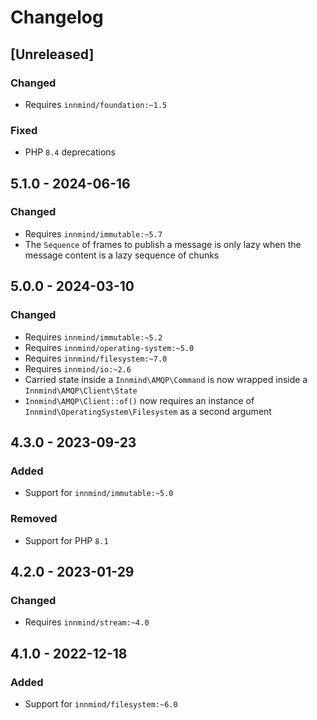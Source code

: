 # Changelog

## [Unreleased]

### Changed

- Requires `innmind/foundation:~1.5`

### Fixed

- PHP `8.4` deprecations

## 5.1.0 - 2024-06-16

### Changed

- Requires `innmind/immutable:~5.7`
- The `Sequence` of frames to publish a message is only lazy when the message content is a lazy sequence of chunks

## 5.0.0 - 2024-03-10

### Changed

- Requires `innmind/immutable:~5.2`
- Requires `innmind/operating-system:~5.0`
- Requires `innmind/filesystem:~7.0`
- Requires `innmind/io:~2.6`
- Carried state inside a `Innmind\AMQP\Command` is now wrapped inside a `Innmind\AMQP\Client\State`
- `Innmind\AMQP\Client::of()` now requires an instance of `Innmind\OperatingSystem\Filesystem` as a second argument

## 4.3.0 - 2023-09-23

### Added

- Support for `innmind/immutable:~5.0`

### Removed

- Support for PHP `8.1`

## 4.2.0 - 2023-01-29

### Changed

- Requires `innmind/stream:~4.0`

## 4.1.0 - 2022-12-18

### Added

- Support for `innmind/filesystem:~6.0`
